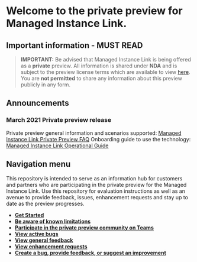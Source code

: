 
# Welcome to the private preview for Managed Instance Link.

## Important information - MUST READ

> **IMPORTANT:** Be advised that Managed Instance Link is being offered as a **private** preview. All information is shared under **NDA** and is subject to the preview license terms which are available to view [here](https://aka.ms/mipg-preview-terms). You are **not permitted** to share any information about this preview publicly in any form.
> 

## Announcements

### March 2021 Private preview release

Private preview general information and scenarios supported: [Managed Instance Link Private Preview FAQ](https://aka.ms/mi-link-private-preview)
Onboarding guide to use the technology: [Managed Instance Link Operational Guide](https://aka.ms/mi-link-operational-guide)

## Navigation menu

This repository is intended to serve as an information hub for customers and partners who are participating in the private preview for the Managed Instance Link. Use this repository for evaluation instructions as well as an avenue to provide feedback, issues, enhancement requests and stay up to date as the preview progresses.

- [**Get Started**](#get-started)
- [**Be aware of known limitations**](#known-limitations)
- [**Participate in the private preview community on Teams**](#questions)
- [**View active bugs**](https://github.com/microsoft/Hybrid-link-for-Azure-SQL-Managed-Instance/issues)
- [**View general feedback**](https://github.com/microsoft/Hybrid-link-for-Azure-SQL-Managed-Instance/labels/feedback)
- [**View enhancement requests**](https://github.com/microsoft/Hybrid-link-for-Azure-SQL-Managed-Instance/labels/enhancement)
- [**Create a bug, provide feedback, or suggest an improvement**](https://github.com/microsoft/Hybrid-link-for-Azure-SQL-Managed-Instance/issues/new)




